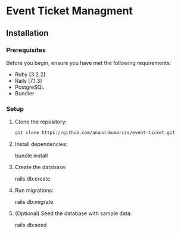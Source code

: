 # Event Ticket Managment

## Installation

### Prerequisites

Before you begin, ensure you have met the following requirements:

- Ruby [3.2.2]
- Rails [7.1.3] 
- PostgreSQL 
- Bundler 

### Setup

1. Clone the repository:

   ```bash
   git clone https://github.com/anand-kumarcis/event-ticket.git

2. Install dependencies:   

    bundle install

3. Create the database:

    rails db:create

4. Run migrations:

    rails db:migrate

5. (Optional) Seed the database with sample data:

    rails db:seed

